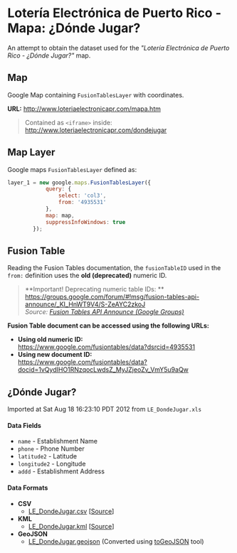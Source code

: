 # Lotería Electrónica de Puerto Rico - Mapa: ¿Dónde Jugar?

An attempt to obtain the dataset used for the _"Lotería Electrónica de Puerto Rico - ¿Dónde Jugar?"_ map.

## Map

Google Map containing `FusionTablesLayer` with coordinates.

**URL:** http://www.loteriaelectronicapr.com/mapa.htm

> Contained as `<iframe>` inside:  
> http://www.loteriaelectronicapr.com/dondejugar

## Map Layer

Google maps `FusionTablesLayer` defined as:

```javascript
layer_1 = new google.maps.FusionTablesLayer({
            query: {
                select: 'col3',
                from: '4935531'
            },
            map: map,
            suppressInfoWindows: true
        });

```

## Fusion Table

Reading the Fusion Tables documentation, the `fusionTableID` used in the `from:` definition uses the **old (deprecated)** numeric ID.

> **Important! Deprecating numeric table IDs: **  
> https://groups.google.com/forum/#!msg/fusion-tables-api-announce/_KI_HnWT9V4/S-ZeAYC2zkoJ  
> _Source: [Fusion Tables API Announce (Google Groups)](https://groups.google.com/forum/#!forum/fusion-tables-api-announce)_

**Fusion Table document can be accessed using the following URLs:**

* **Using old numeric ID:**  
  https://www.google.com/fusiontables/data?dsrcid=4935531
* **Using new document ID:**  
  https://www.google.com/fusiontables/data?docid=1vQydIHO1RNzqocLwdsZ_MyJZjeoZv_VmY5u9aQw

## ¿Dónde Jugar?

Imported at Sat Aug 18 16:23:10 PDT 2012 from `LE_DondeJugar.xls`

#### Data Fields

* `name` - Establishment Name
* `phone` - Phone Number
* `latitude2` - Latitude
* `longitude2` - Longitude
* `addd` - Establishment Address

#### Data Formats

* **CSV**  
    * [LE_DondeJugar.csv](LE_DondeJugar.csv) [[Source](https://www.google.com/fusiontables/exporttable?query=select+*+from+1vQydIHO1RNzqocLwdsZ_MyJZjeoZv_VmY5u9aQw&o=csv)]
* **KML**  
    * [LE_DondeJugar.kml](LE_DondeJugar.kml) [[Source](https://www.google.com/fusiontables/exporttable?query=select+col2+from+1vQydIHO1RNzqocLwdsZ_MyJZjeoZv_VmY5u9aQw&o=kml&g=col2&styleId=7&templateId=2)]
* **GeoJSON**
    * [LE_DondeJugar.geojson](LE_DondeJugar.geojson) (Converted using [toGeoJSON](http://mapbox.github.io/togeojson/) tool)
